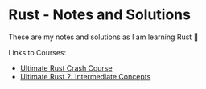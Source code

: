# Rust - Notes and Solutions

These are my notes and solutions as I am learning Rust 🦀

Links to Courses:
- [Ultimate Rust Crash Course](https://www.udemy.com/course/ultimate-rust-crash-course/)
- [Ultimate Rust 2: Intermediate Concepts](https://www.udemy.com/course-dashboard-redirect/?course_id=4069966)

